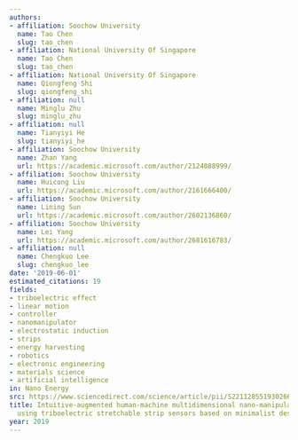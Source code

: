 ```yaml
---
authors:
- affiliation: Soochow University
  name: Tao Chen
  slug: tao_chen
- affiliation: National University Of Singapore
  name: Tao Chen
  slug: tao_chen
- affiliation: National University Of Singapore
  name: Qiongfeng Shi
  slug: qiongfeng_shi
- affiliation: null
  name: Minglu Zhu
  slug: minglu_zhu
- affiliation: null
  name: Tianyiyi He
  slug: tianyiyi_he
- affiliation: Soochow University
  name: Zhan Yang
  url: https://academic.microsoft.com/author/2124088999/
- affiliation: Soochow University
  name: Huicong Liu
  url: https://academic.microsoft.com/author/2161666400/
- affiliation: Soochow University
  name: Lining Sun
  url: https://academic.microsoft.com/author/2602136860/
- affiliation: Soochow University
  name: Lei Yang
  url: https://academic.microsoft.com/author/2681616783/
- affiliation: null
  name: Chengkuo Lee
  slug: chengkuo_lee
date: '2019-06-01'
estimated_citations: 19
fields:
- triboelectric effect
- linear motion
- controller
- nanomanipulator
- electrostatic induction
- strips
- energy harvesting
- robotics
- electronic engineering
- materials science
- artificial intelligence
in: Nano Energy
src: https://www.sciencedirect.com/science/article/pii/S2211285519302666
title: Intuitive-augmented human-machine multidimensional nano-manipulation terminal
  using triboelectric stretchable strip sensors based on minimalist design
year: 2019
---
```

